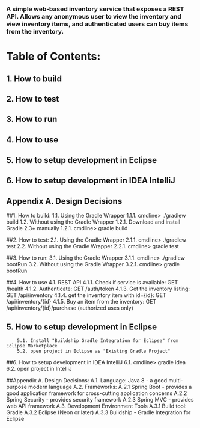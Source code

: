 ### A simple web-based inventory service that exposes a REST API.  Allows any anonymous user to view the inventory and view inventory items, and authenticated users can buy items from the inventory.
 
 

# Table of Contents:
## 1. How to build
## 2. How to test
## 3. How to run
## 4. How to use
## 5. How to setup development in Eclipse
## 6. How to setup development in IDEA IntelliJ
## Appendix A. Design Decisions


##1. How to build:
		1.1. Using the Gradle Wrapper
			1.1.1. cmdline> ./gradlew build
		1.2. Without using the Gradle Wrapper
			1.2.1. Download and install Gradle 2.3+ manually
			1.2.1. cmdline> gradle build

##2. How to test:
		2.1. Using the Gradle Wrapper
			2.1.1. cmdline> ./gradlew test
		2.2. Without using the Gradle Wrapper
			2.2.1. cmdline> gradle test

 
##3. How to run:
		3.1. Using the Gradle Wrapper
			3.1.1. cmdline> ./gradlew bootRun
		3.2. Without using the Gradle Wrapper
			3.2.1. cmdline> gradle bootRun

	
##4. How to use
		4.1. REST API
			4.1.1. Check if service is available:		GET /health
			4.1.2. Authenticate:						GET /auth/token
			4.1.3. Get the inventory listing:			GET /api/inventory
			4.1.4. get the inventory item with id={id}:	GET /api/inventory/{id}
			4.1.5. Buy an item from the inventory:		GET /api/inventory/{id}/purchase	(authorized uses only)

		
## 5. How to setup development in Eclipse
		5.1. Install "Buildship Gradle Integration for Eclipse" from Eclipse Marketplace
		5.2. open project in Eclipse as "Existing Gradle Project"
 

##6. How to setup development in IDEA IntelliJ
   		6.1. cmdline> gradle idea
		6.2. open project in IntelliJ
		
 

 ##Appendix A. Design Decisions:
	A.1. Language: Java 8 - a good multi-purpose modern language
	A.2. Frameworks:
		A.2.1 Spring Boot - provides a good application framework for cross-cutting application concerns
		A.2.2 Spring Security - provides security framework
		A.2.3 Spring MVC - provides web API framework
	A.3. Development Environment Tools
		A.3.1 Build tool: Gradle
		A.3.2 Eclipse (Neon or later)
		A.3.3 Buildship - Gradle Integration for Eclipse
